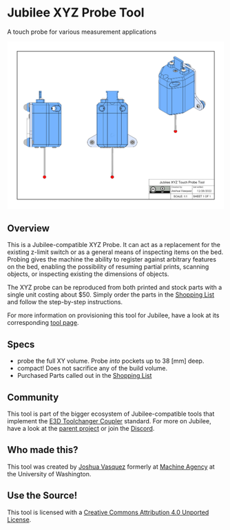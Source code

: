 # Jubilee XYZ Probe Tool
A touch probe for various measurement applications

<img src="https://github.com/Poofjunior/jubilee_xyz_probe_tool/blob/main/pics/xyz_touch_probe_overview.png" width="800">

## Overview
This is a Jubilee-compatible XYZ Probe.
It can act as a replacement for the existing z-limit switch or as a general means of inspecting items on the bed.
Probing gives the machine the ability to register against arbitrary features on the bed, enabling the possibility of resuming partial prints, scanning objects, or inspecting existing the dimensions of objects.

The XYZ probe can be reproduced from both printed and stock parts with a single unit costing about $50.
Simply order the parts in the [Shopping List](https://docs.google.com/spreadsheets/d/1exzQQtGWq62kmWazMUU2xbrfU62XK9QZYXhOB--K8R0/edit?usp=sharing) and follow the step-by-step instructions.

For more information on provisioning this tool for Jubilee, have a look at its corresponding [tool page](https://jubilee3d.com/index.php?title=XYZ_Probe_Tool).

## Specs
* probe the full XY volume. Probe *into* pockets up to 38 [mm] deep.
* compact! Does not sacrifice any of the build volume.
* Purchased Parts called out in the [Shopping List]()

## Community
This tool is part of the bigger ecosystem of Jubilee-compatible tools that implement the [E3D Toolchanger Coupler](https://github.com/e3donline/ToolChanger) standard.
For more on Jubilee, have a look at the [parent project](https://github.com/machineagency/jubilee) or join the [Discord](https://discord.gg/jubilee).

## Who made this?
This tool was created by [Joshua Vasquez](http://www.doublejumpelectric.com/) formerly at [Machine Agency](http://depts.washington.edu/machines/) at the University of Washington.

## Use the Source!
This tool is licensed with a [Creative Commons Attribution 4.0 Unported License](https://creativecommons.org/licenses/by/4.0/).
